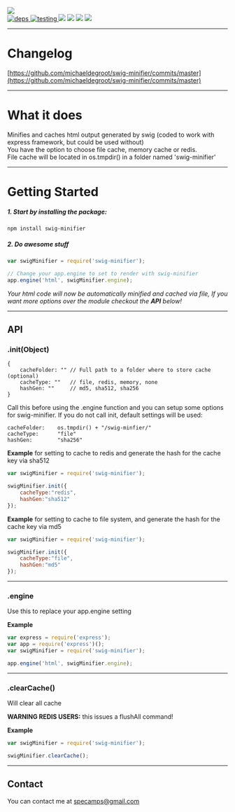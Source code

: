 [![](https://nodei.co/npm/swig-minifier.png?downloads=true&downloadRank=true&stars=true)](https://www.npmjs.com/package/swig-minifier)   
[![](https://david-dm.org/michaeldegroot/swig-minifier.svg "deps") ](https://david-dm.org/michaeldegroot/swig-minifier "david-dm")
[![](https://travis-ci.org/michaeldegroot/swig-minifier.svg?branch=master "testing") ](https://travis-ci.org/michaeldegroot/swig-minifier "travis-ci")
[![](https://coveralls.io/repos/michaeldegroot/swig-minifier/badge.svg?branch=master&service=github)](https://coveralls.io/github/michaeldegroot/swig-minifier?branch=master)
![](https://img.shields.io/badge/Node-%3E%3D0.10-green.svg)
![](https://img.shields.io/npm/dt/swig-minifier.svg)
![](https://img.shields.io/npm/l/swig-minifier.svg)
___
# Changelog

[https://github.com/michaeldegroot/swig-minifier/commits/master](https://github.com/michaeldegroot/swig-minifier/commits/master)
 ___
# What it does
Minifies and caches html output generated by swig (coded to work with express framework, but could be used without)   
You have the option to choose file cache, memory cache or redis.   
File cache will be located in os.tmpdir() in a folder named 'swig-minifier'   
___
# Getting Started

##### 1. Start by installing the package:
    npm install swig-minifier

##### 2. Do awesome stuff
```javascript
var swigMinifier = require('swig-minifier');

// Change your app.engine to set to render with swig-minifier
app.engine('html', swigMinifier.engine);
```
_Your html code will now be automatically minified and cached via file, If you want more options over the module checkout the __API__ below!_
___
## API

###  .init(Object)
    {
	    cacheFolder: "" // Full path to a folder where to store cache (optional)
        cacheType: ""   // file, redis, memory, none
        hashGen: ""     // md5, sha512, sha256
    }
Call this before using the .engine function and you can setup some options for swig-minifier. If you do not call init, default settings will be used:

    cacheFolder:    os.tmpdir() + "/swig-minfier/"
    cacheType:      "file"
    hashGen:        "sha256"

__Example__
for setting to cache to redis and generate the hash for the cache key via sha512

```javascript
var swigMinifier = require('swig-minifier');

swigMinifier.init({
    cacheType:"redis",
    hashGen:"sha512"
});
```

__Example__
for setting to cache to file system, and generate the hash for the cache key via md5

```javascript
var swigMinifier = require('swig-minifier');

swigMinifier.init({
    cacheType:"file",
    hashGen:"md5"
});
```
___
###  .engine
Use this to replace your app.engine setting

__Example__
```javascript
var express = require('express');
var app = require('express')();
var swigMinifier = require('swig-minifier');

app.engine('html', swigMinifier.engine);
```
___
###  .clearCache()
Will clear all cache

__WARNING REDIS USERS:__ this issues a flushAll command! 

__Example__
```javascript
var swigMinifier = require('swig-minifier');

swigMinifier.clearCache();
```
___
## Contact
You can contact me at specamps@gmail.com